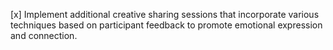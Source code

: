 [x] Implement additional creative sharing sessions that incorporate various techniques based on participant feedback to promote emotional expression and connection.